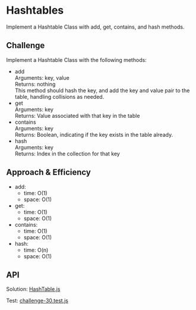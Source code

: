 # Hashtables
<!-- Short summary or background information -->
Implement a Hashtable Class with add, get, contains, and hash methods.

## Challenge
<!-- Description of the challenge -->
Implement a Hashtable Class with the following methods:  

- add  
Arguments: key, value  
Returns: nothing  
This method should hash the key, and add the key and value pair to the table, handling collisions as needed.  
- get  
Arguments: key  
Returns: Value associated with that key in the table  
- contains  
Arguments: key  
Returns: Boolean, indicating if the key exists in the table already.  
- hash  
Arguments: key  
Returns: Index in the collection for that key  

## Approach & Efficiency
<!-- What approach did you take? Why? What is the Big O space/time for this approach? -->
- add:
  - time: O(1)
  - space: O(1)
- get:
  - time: O(1)
  - space: O(1)
- contains:
  - time: O(1)
  - space: O(1)
- hash:
  - time: O(n)
  - space: O(1)

## API
<!-- Description of each method publicly available in each of your hashtable -->
Solution:
[HashTable.js](https://github.com/anthonylouismorton/data-structures-and-algorithms/blob/main/javascript/401-code-challenges/Challenge-30/HashTable.js)


Test:
[challenge-30.test.js](https://github.com/anthonylouismorton/data-structures-and-algorithms/blob/main/javascript/401-code-challenges/Challenge-30/__Test__/challenge-30.test.js)
